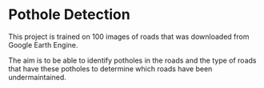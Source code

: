 # Pothole Detection
This project is trained on 100 images of roads that was downloaded from Google Earth Engine. 

The aim is to be able to identify potholes in the roads and the type of roads that have these potholes to determine which roads have been undermaintained.
